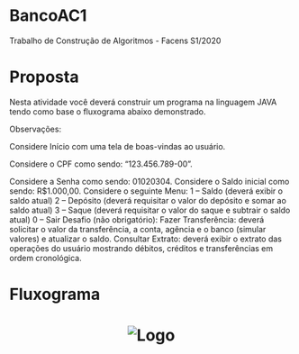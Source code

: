 # BancoAC1
Trabalho de Construção de Algoritmos - Facens S1/2020

# Proposta
<p>Nesta atividade você deverá construir um programa na linguagem JAVA tendo como base o fluxograma
abaixo demonstrado.
<p>Observações:
<p>  Considere Início com uma tela de boas-vindas ao usuário.
<p>  Considere o CPF como sendo: “123.456.789-00”.
<p>  Considere a Senha como sendo: 01020304.
  Considere o Saldo inicial como sendo: R$1.000,00.
  Considere o seguinte Menu:
    1 – Saldo (deverá exibir o saldo atual)
    2 – Depósito (deverá requisitar o valor do depósito e somar ao saldo atual)
    3 – Saque (deverá requisitar o valor do saque e subtrair o saldo atual)
    0 – Sair
Desafio (não obrigatório):
  Fazer Transferência: deverá solicitar o valor da transferência, a conta, agência e o banco (simular
valores) e atualizar o saldo.
  Consultar Extrato: deverá exibir o extrato das operações do usuário mostrando débitos, créditos e
transferências em ordem cronológica.

# Fluxograma
<h1 align="center">
    <img alt="Logo" src="https://ik.imagekit.io/otaviolage/BancoAC1_Fluxograma_XiYfRgRJh.PNG" />
    <br>
</h1>
